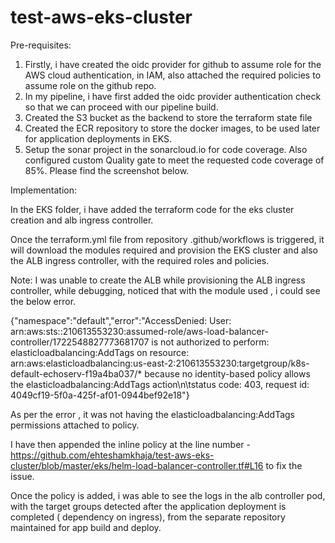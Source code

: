 # test-aws-eks-cluster

Pre-requisites: 

1. Firstly, i have created the oidc provider for github to assume role for the AWS cloud authentication, in IAM, also attached the required policies to assume role on the github repo. 
2. In my pipeline, i have first added the oidc provider authentication check so that we can proceed with our pipeline build. 
3. Created the S3 bucket as the backend to store the terraform state file
4. Created the ECR repository to store the docker images, to be used later for application deployments in EKS. 
5. Setup the sonar project in the sonarcloud.io for code coverage. 
   Also configured custom Quality gate to meet the requested code coverage of 85%. Please find the screenshot below. 



Implementation:

In the EKS folder, i have added the terraform code for the eks cluster creation and alb ingress controller.

Once the terraform.yml file from repository .github/workflows is triggered, it will download the modules required and provision the EKS cluster and also the ALB ingress controller, with the required roles and policies. 


Note:  I was unable to create the ALB while provisioning the ALB ingress controller, while debugging, noticed that with the module used , i could see the below error. 



{"namespace":"default","error":"AccessDenied: User: arn:aws:sts::210613553230:assumed-role/aws-load-balancer-controller/1722548827773681707 is not authorized to perform: elasticloadbalancing:AddTags on resource: arn:aws:elasticloadbalancing:us-east-2:210613553230:targetgroup/k8s-default-echoserv-f19a4ba037/* because no identity-based policy allows the elasticloadbalancing:AddTags action\n\tstatus code: 403, request id: 4049cf19-5f0a-425f-af01-0944bef92e18"}


As per the error , it was not having the elasticloadbalancing:AddTags permissions attached to policy. 

I have then appended the  inline policy at the line number - https://github.com/ehteshamkhaja/test-aws-eks-cluster/blob/master/eks/helm-load-balancer-controller.tf#L16 to fix the issue. 


Once the policy is added, i was able to see the logs in the alb controller pod, with the target groups detected after the application deployment is completed ( dependency on ingress), from the separate repository maintained for app build and deploy. 

